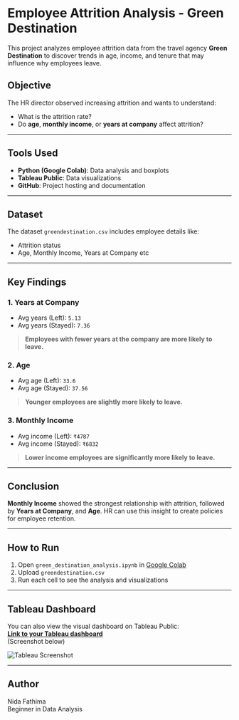 # Employee Attrition Analysis - Green Destination

This project analyzes employee attrition data from the travel agency **Green Destination** to discover trends in age, income, and tenure that may influence why employees leave.

## Objective

The HR director observed increasing attrition and wants to understand:
- What is the attrition rate?
- Do **age**, **monthly income**, or **years at company** affect attrition?

---

## Tools Used

- **Python (Google Colab)**: Data analysis and boxplots
- **Tableau Public**: Data visualizations
- **GitHub**: Project hosting and documentation

---

## Dataset

The dataset `greendestination.csv` includes employee details like:
- Attrition status
- Age, Monthly Income, Years at Company etc

---

## Key Findings

### 1. Years at Company
- Avg years (Left): `5.13`  
- Avg years (Stayed): `7.36`  
> **Employees with fewer years at the company are more likely to leave.**

### 2. Age
- Avg age (Left): `33.6`  
- Avg age (Stayed): `37.56`  
> **Younger employees are slightly more likely to leave.**

### 3. Monthly Income
- Avg income (Left): `₹4787`  
- Avg income (Stayed): `₹6832`  
> **Lower income employees are significantly more likely to leave.**

---

## Conclusion

**Monthly Income** showed the strongest relationship with attrition, followed by **Years at Company**, and **Age**. HR can use this insight to create policies for employee retention.

---

## How to Run

1. Open `green_destination_analysis.ipynb` in [Google Colab](https://colab.research.google.com/)
2. Upload `greendestination.csv`
3. Run each cell to see the analysis and visualizations

---

## Tableau Dashboard

You can also view the visual dashboard on Tableau Public:  
**[Link to your Tableau dashboard](#)**  
(Screenshot below)

![Tableau Screenshot](tableau_dashboard.png)

---

## Author

Nida Fathima  
Beginner in Data Analysis  
